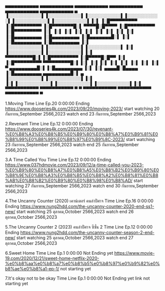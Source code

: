  ▄▄▄▄▄▄▄▄▄▄▄  ▄▄▄▄▄▄▄▄▄▄▄  ▄▄▄▄▄▄▄▄▄▄▄  ▄▄▄▄▄▄▄▄▄▄▄  ▄▄▄▄▄▄▄▄▄▄▄  ▄▄▄▄▄▄▄▄▄▄▄  ▄ 
▐░░░░░░░░░░░▌▐░░░░░░░░░░░▌▐░░░░░░░░░░░▌▐░░░░░░░░░░░▌▐░░░░░░░░░░░▌▐░░░░░░░░░░░▌▐░▌
▐░█▀▀▀▀▀▀▀▀▀ ▐░█▀▀▀▀▀▀▀▀▀ ▐░█▀▀▀▀▀▀▀█░▌ ▀▀▀▀█░█▀▀▀▀ ▐░█▀▀▀▀▀▀▀▀▀ ▐░█▀▀▀▀▀▀▀▀▀ ▐░▌
▐░▌          ▐░▌          ▐░▌       ▐░▌     ▐░▌     ▐░▌          ▐░▌          ▐░▌
▐░█▄▄▄▄▄▄▄▄▄ ▐░█▄▄▄▄▄▄▄▄▄ ▐░█▄▄▄▄▄▄▄█░▌     ▐░▌     ▐░█▄▄▄▄▄▄▄▄▄ ▐░█▄▄▄▄▄▄▄▄▄ ▐░▌
▐░░░░░░░░░░░▌▐░░░░░░░░░░░▌▐░░░░░░░░░░░▌     ▐░▌     ▐░░░░░░░░░░░▌▐░░░░░░░░░░░▌▐░▌
 ▀▀▀▀▀▀▀▀▀█░▌▐░█▀▀▀▀▀▀▀▀▀ ▐░█▀▀▀▀█░█▀▀      ▐░▌     ▐░█▀▀▀▀▀▀▀▀▀  ▀▀▀▀▀▀▀▀▀█░▌▐░▌
          ▐░▌▐░▌          ▐░▌     ▐░▌       ▐░▌     ▐░▌                    ▐░▌ ▀ 
 ▄▄▄▄▄▄▄▄▄█░▌▐░█▄▄▄▄▄▄▄▄▄ ▐░▌      ▐░▌  ▄▄▄▄█░█▄▄▄▄ ▐░█▄▄▄▄▄▄▄▄▄  ▄▄▄▄▄▄▄▄▄█░▌ ▄ 
▐░░░░░░░░░░░▌▐░░░░░░░░░░░▌▐░▌       ▐░▌▐░░░░░░░░░░░▌▐░░░░░░░░░░░▌▐░░░░░░░░░░░▌▐░▌
 ▀▀▀▀▀▀▀▀▀▀▀  ▀▀▀▀▀▀▀▀▀▀▀  ▀         ▀  ▀▀▀▀▀▀▀▀▀▀▀  ▀▀▀▀▀▀▀▀▀▀▀  ▀▀▀▀▀▀▀▀▀▀▀  ▀ 

1.Moving
Time Line Ep.20 0:00:00 Ending
https://www.dooseries4k.com/2023/09/20/moving-2023/
start watching 20 กันยายน,September 2566,2023 watch end 23 กันยายน,September 2566,2023

2.Revenant
Time Line Ep.12 0:00:00 Ending
https://www.dooseries4k.com/2023/07/30/revenant-%E0%B8%A3%E0%B8%B5%E0%B9%80%E0%B8%A7%E0%B9%81%E0%B8%99%E0%B8%99%E0%B8%97%E0%B9%8C-2023/
start watching 23 กันยายน,September 2566,2023 watch end 25 กันยายน,September 2566,2023

3.A Time Called You
Time Line Ep.12 0:00:00 Ending
https://www.037hdmovie.com/2023/09/12/a-time-called-you-2023-%E0%B9%80%E0%B8%A7%E0%B8%A5%E0%B8%B2%E0%B9%80%E0%B8%9E%E0%B8%A3%E0%B8%B5%E0%B8%A2%E0%B8%81%E0%B8%AB%E0%B8%B2%E0%B9%80%E0%B8%98%E0%B8%AD/
start watching 27 กันยายน,September 2566,2023 watch end 30 กันยายน,September 2566,2023

4.The Uncanny Counter (2020) เคาน์เตอร์ คนล่าปีศาจ
Time Line Ep.16 0:00:00 Ending
https://www.nung2hdd.com/the-uncanny-counter-2020-end-ss1-new/
start watching 25 ตุลาคม,October 2566,2023 watch end 26 ตุลาคม,October 2566,2023

5.The Uncanny Counter 2 (2023) คนล่าปีศาจ ซีซั่น 2
Time Line Ep.12 0:00:00 Ending
https://www.nung2hdd.com/the-uncanny-counter-season-2-end-new/
start watching 25 ตุลาคม,October 2566,2023 watch end 27 ตุลาคม,October 2566,2023

6.Sweet Home
Time Line Ep.1 0:00:00 Not Ending yet
https://www.movie-19.com/2020/12/21/sweet-home-netflix-2020-%e0%b8%aa%e0%b8%a7%e0%b8%b5%e0%b8%97%e0%b9%82%e0%b8%ae%e0%b8%a1-ep-1/
not starting yet

7.It's okay not to be okay
Time Line Ep.1 0:00:00 Not Ending yet
link
not starting yet
